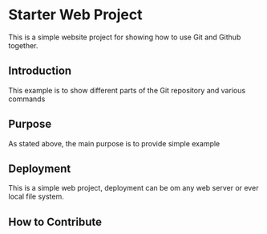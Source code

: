 # Starter Web Project

This is a simple website project for showing how to use Git and Github together.

## Introduction

This example is to show different parts of the Git repository and various commands

## Purpose

As stated above, the main purpose is to provide simple example

## Deployment

This is a simple web project, deployment can be om any web server or ever local file system.

## How to Contribute